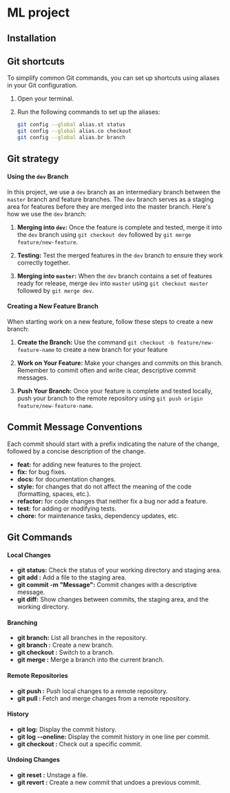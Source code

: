 # ML project

## Installation

## Git shortcuts
To simplify common Git commands, you can set up shortcuts using aliases in your Git configuration.

1. Open your terminal.

2. Run the following commands to set up the aliases:

   ```bash
   git config --global alias.st status
   git config --global alias.co checkout
   git config --global alias.br branch
   ```

## Git strategy

#### Using the `dev` Branch

In this project, we use a `dev` branch as an intermediary branch between the `master` branch and feature branches. The `dev` branch serves as a staging area for features before they are merged into the master branch. Here's how we use the `dev` branch:

1. **Merging into `dev`:** Once the feature is complete and tested, merge it into the `dev` branch using `git checkout dev` followed by `git merge feature/new-feature`.

2. **Testing:** Test the merged features in the `dev` branch to ensure they work correctly together.

3. **Merging into `master`:** When the `dev` branch contains a set of features ready for release, merge `dev` into `master` using `git checkout master` followed by `git merge dev`.


#### Creating a New Feature Branch

When starting work on a new feature, follow these steps to create a new branch:

1. **Create the Branch:** Use the command `git checkout -b feature/new-feature-name` to create a new branch for your feature

2. **Work on Your Feature:** Make your changes and commits on this branch. Remember to commit often and write clear, descriptive commit messages.

3. **Push Your Branch:** Once your feature is complete and tested locally, push your branch to the remote repository using `git push origin feature/new-feature-name`.



## Commit Message Conventions
Each commit should start with a prefix indicating the nature of the change, followed by a concise description of the change.

- **feat:** for adding new features to the project.
- **fix:** for bug fixes.
- **docs:** for documentation changes.
- **style:** for changes that do not affect the meaning of the code (formatting, spaces, etc.).
- **refactor:** for code changes that neither fix a bug nor add a feature.
- **test:** for adding or modifying tests.
- **chore:** for maintenance tasks, dependency updates, etc.

## Git Commands

#### Local Changes

- **git status:** Check the status of your working directory and staging area.
- **git add <file>:** Add a file to the staging area.
- **git commit -m "Message":** Commit changes with a descriptive message.
- **git diff:** Show changes between commits, the staging area, and the working directory.

#### Branching

- **git branch:** List all branches in the repository.
- **git branch <branch-name>:** Create a new branch.
- **git checkout <branch-name>:** Switch to a branch.
- **git merge <branch>:** Merge a branch into the current branch.

#### Remote Repositories

- **git push <remote> <branch>:** Push local changes to a remote repository.
- **git pull <remote> <branch>:** Fetch and merge changes from a remote repository.

#### History

- **git log:** Display the commit history.
- **git log --oneline:** Display the commit history in one line per commit.
- **git checkout <commit>:** Check out a specific commit.

#### Undoing Changes

- **git reset <file>:** Unstage a file.
- **git revert <commit>:** Create a new commit that undoes a previous commit.
